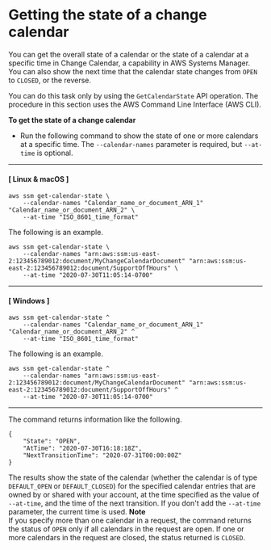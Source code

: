 # Getting the state of a change calendar<a name="change-calendar-getstate"></a>

You can get the overall state of a calendar or the state of a calendar at a specific time in Change Calendar, a capability in AWS Systems Manager\. You can also show the next time that the calendar state changes from `OPEN` to `CLOSED`, or the reverse\.

You can do this task only by using the `GetCalendarState` API operation\. The procedure in this section uses the AWS Command Line Interface \(AWS CLI\)\.

**To get the state of a change calendar**
+ Run the following command to show the state of one or more calendars at a specific time\. The `--calendar-names` parameter is required, but `--at-time` is optional\.

------
#### [ Linux & macOS ]

  ```
  aws ssm get-calendar-state \
      --calendar-names "Calendar_name_or_document_ARN_1" "Calendar_name_or_document_ARN_2" \
      --at-time "ISO_8601_time_format"
  ```

  The following is an example\.

  ```
  aws ssm get-calendar-state \
      --calendar-names "arn:aws:ssm:us-east-2:123456789012:document/MyChangeCalendarDocument" "arn:aws:ssm:us-east-2:123456789012:document/SupportOffHours" \
      --at-time "2020-07-30T11:05:14-0700"
  ```

------
#### [ Windows ]

  ```
  aws ssm get-calendar-state ^
      --calendar-names "Calendar_name_or_document_ARN_1" "Calendar_name_or_document_ARN_2" ^
      --at-time "ISO_8601_time_format"
  ```

  The following is an example\.

  ```
  aws ssm get-calendar-state ^
      --calendar-names "arn:aws:ssm:us-east-2:123456789012:document/MyChangeCalendarDocument" "arn:aws:ssm:us-east-2:123456789012:document/SupportOffHours" ^
      --at-time "2020-07-30T11:05:14-0700"
  ```

------

  The command returns information like the following\.

  ```
  {
      "State": "OPEN",
      "AtTime": "2020-07-30T16:18:18Z",
      "NextTransitionTime": "2020-07-31T00:00:00Z"
  }
  ```

  The results show the state of the calendar \(whether the calendar is of type `DEFAULT_OPEN` or `DEFAULT_CLOSED`\) for the specified calendar entries that are owned by or shared with your account, at the time specified as the value of `--at-time`, and the time of the next transition\. If you don't add the `--at-time` parameter, the current time is used\.
**Note**  
If you specify more than one calendar in a request, the command returns the status of `OPEN` only if all calendars in the request are open\. If one or more calendars in the request are closed, the status returned is `CLOSED`\.